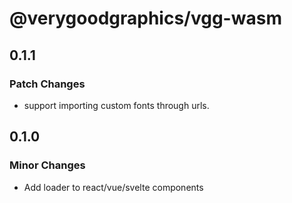 # @verygoodgraphics/vgg-wasm

## 0.1.1

### Patch Changes

- support importing custom fonts through urls.

## 0.1.0

### Minor Changes

- Add loader to react/vue/svelte components
